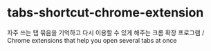 # tabs-shortcut-chrome-extension
자주 쓰는 탭 묶음을 기억하고 다시 이용할 수 있게 해주는 크롬 확장 프로그램 / Chrome extensions that help you open several tabs at once